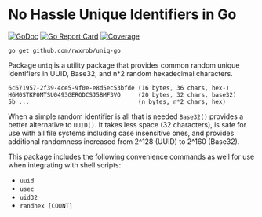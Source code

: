 # No Hassle Unique Identifiers in Go

[![GoDoc](https://godoc.org/github.com/rwxrob/uniq-go?status.svg)](https://godoc.org/github.com/rwxrob/uniq-go)
[![Go Report
Card](https://goreportcard.com/badge/github.com/rwxrob/uniq-go)](https://goreportcard.com/report/github.com/rwxrob/uniq-go)
[![Coverage](https://gocover.io/_badge/github.com/rwxrob/uniq-go)](https://gocover.io/github.com/rwxrob/uniq-go)

`go get github.com/rwxrob/uniq-go`

Package `uniq` is a utility package that provides common random unique identifiers in UUID, Base32, and n*2 random hexadecimal characters.

    6c671957-2f39-4ce5-9f0e-e8d5ec53bfde (16 bytes, 36 chars, hex-)
    H6M0STKP0MTSU0493GERQDCSJ5BMF3VO     (20 bytes, 32 chars, base32)
    5b ...                               (n bytes, n*2 chars, hex)

When a simple random identifier is all that is needed `Base32()` provides a better alternative to `UUID()`. It takes less space (32 characters), is safe for use with all file systems including case insensitive ones, and provides additional randomness increased from 2^128 (UUID) to 2^160 (Base32).

This package includes the following convenience commands as well for use when integrating with shell scripts:

* `uuid`
* `usec`
* `uid32`
* `randhex [COUNT]`
